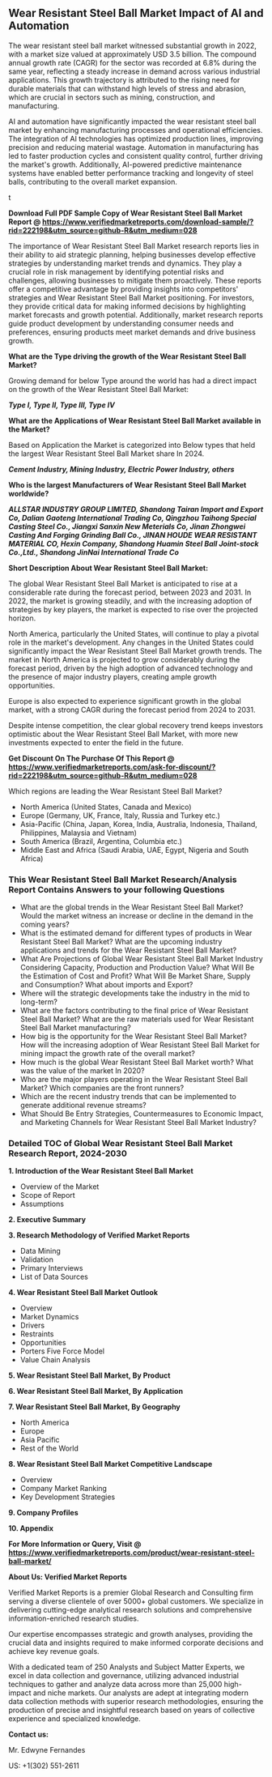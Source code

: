 <h2>Wear Resistant Steel Ball Market Impact of AI and Automation</h2><p>The wear resistant steel ball market witnessed substantial growth in 2022, with a market size valued at approximately USD 3.5 billion. The compound annual growth rate (CAGR) for the sector was recorded at 6.8% during the same year, reflecting a steady increase in demand across various industrial applications. This growth trajectory is attributed to the rising need for durable materials that can withstand high levels of stress and abrasion, which are crucial in sectors such as mining, construction, and manufacturing.</p><p>AI and automation have significantly impacted the wear resistant steel ball market by enhancing manufacturing processes and operational efficiencies. The integration of AI technologies has optimized production lines, improving precision and reducing material wastage. Automation in manufacturing has led to faster production cycles and consistent quality control, further driving the market's growth. Additionally, AI-powered predictive maintenance systems have enabled better performance tracking and longevity of steel balls, contributing to the overall market expansion.</p>t</p><p id="" class=""><strong>Download Full PDF Sample Copy of Wear Resistant Steel Ball Market Report @ <a href="https://www.verifiedmarketreports.com/download-sample/?rid=222198&utm_source=github-R&utm_medium=028" target="_blank">https://www.verifiedmarketreports.com/download-sample/?rid=222198&utm_source=github-R&utm_medium=028</a></strong></p><p>The importance of&nbsp;Wear Resistant Steel Ball Market research reports lies in their ability to aid strategic planning, helping businesses develop effective strategies by understanding market trends and dynamics. They play a crucial role in risk management by identifying potential risks and challenges, allowing businesses to mitigate them proactively. These reports offer a competitive advantage by providing insights into competitors' strategies and Wear Resistant Steel Ball Market positioning. For investors, they provide critical data for making informed decisions by highlighting market forecasts and growth potential. Additionally, market research reports guide product development by understanding consumer needs and preferences, ensuring products meet market demands and drive business growth.</p><p><strong>What are the&nbsp;Type driving the growth of the Wear Resistant Steel Ball Market?</strong></p><p id="" class="">Growing demand for below Type around the world has had a direct impact on the growth of the Wear Resistant Steel Ball Market:</p><em><strong>Type I, Type II, Type III, Type IV</strong></em></p><strong>What are the&nbsp;Applications&nbsp;of Wear Resistant Steel Ball Market available in the Market?</strong></p><p id="" class="">Based on Application the Market is categorized into Below types that held the largest Wear Resistant Steel Ball Market share In 2024.</p><em><strong>Cement Industry, Mining Industry, Electric Power Industry, others</strong></em></p><strong>Who is the largest Manufacturers of Wear Resistant Steel Ball Market worldwide?</strong></p><p><em><strong>ALLSTAR INDUSTRY GROUP LIMITED, Shandong Tairan Import and Export Co, Dalian Gaoteng International Trading Co, Qingzhou Taihong Special Casting Steel Co., Jiangxi Sanxin New Meterials Co, Jinan Zhongwei Casting And Forging Grinding Ball Co., JINAN HOUDE WEAR RESISTANT MATERIAL CO, Hexin Company, Shandong Huamin Steel Ball Joint-stock Co.,Ltd., Shandong JinNai International Trade Co</strong></em></p><p id="" class=""><strong>Short Description About Wear Resistant Steel Ball Market:</strong></p><p>The global Wear Resistant Steel Ball Market is anticipated to rise at a considerable rate during the forecast period, between 2023 and 2031. In 2022, the market is growing steadily, and with the increasing adoption of strategies by key players, the market is expected to rise over the projected horizon.</p><p>North America, particularly the United States, will continue to play a pivotal role in the market's development. Any changes in the United States could significantly impact the Wear Resistant Steel Ball Market growth trends. The market in North America is projected to grow considerably during the forecast period, driven by the high adoption of advanced technology and the presence of major industry players, creating ample growth opportunities.</p><p>Europe is also expected to experience significant growth in the global market, with a strong CAGR during the forecast period from 2024 to 2031.</p><p>Despite intense competition, the clear global recovery trend keeps investors optimistic about the Wear Resistant Steel Ball Market, with more new investments expected to enter the field in the future.</p><p id="" class=""><strong>Get Discount On The Purchase Of This Report @ <a href="https://www.verifiedmarketreports.com/ask-for-discount/?rid=222198&utm_source=github-R&utm_medium=028" target="_blank">https://www.verifiedmarketreports.com/ask-for-discount/?rid=222198&utm_source=github-R&utm_medium=028</a></strong></p>Which regions are leading the Wear Resistant Steel Ball Market?</p><ul><li>North America (United States, Canada and Mexico)</li><li>Europe (Germany, UK, France, Italy, Russia and Turkey etc.)</li><li>Asia-Pacific (China, Japan, Korea, India, Australia, Indonesia, Thailand, Philippines, Malaysia and Vietnam)</li><li>South America (Brazil, Argentina, Columbia etc.)</li><li>Middle East and Africa (Saudi Arabia, UAE, Egypt, Nigeria and South Africa)</li></ul><h3 id="" class="">This Wear Resistant Steel Ball Market Research/Analysis Report Contains Answers to your following Questions</h3><ul><li>What are the global trends in the Wear Resistant Steel Ball Market? Would the market witness an increase or decline in the demand in the coming years?</li><li>What is the estimated demand for different types of products in Wear Resistant Steel Ball Market? What are the upcoming industry applications and trends for the Wear Resistant Steel Ball Market?</li><li>What Are Projections of Global Wear Resistant Steel Ball Market Industry Considering Capacity, Production and Production Value? What Will Be the Estimation of Cost and Profit? What Will Be Market Share, Supply and Consumption? What about imports and Export?</li><li>Where will the strategic developments take the industry in the mid to long-term?</li><li>What are the factors contributing to the final price of Wear Resistant Steel Ball Market? What are the raw materials used for Wear Resistant Steel Ball Market manufacturing?</li><li>How big is the opportunity for the Wear Resistant Steel Ball Market? How will the increasing adoption of Wear Resistant Steel Ball Market for mining impact the growth rate of the overall market?</li><li>How much is the global Wear Resistant Steel Ball Market worth? What was the value of the market In 2020?</li><li>Who are the major players operating in the Wear Resistant Steel Ball Market? Which companies are the front runners?</li><li>Which are the recent industry trends that can be implemented to generate additional revenue streams?</li><li>What Should Be Entry Strategies, Countermeasures to Economic Impact, and Marketing Channels for Wear Resistant Steel Ball Market Industry?</li></ul><h3 id="" class="">Detailed TOC of Global Wear Resistant Steel Ball Market Research Report, 2024-2030</h3><p id="" class=""><strong>1. Introduction of the Wear Resistant Steel Ball Market</strong></p><ul><li>Overview of the Market</li><li>Scope of Report</li><li>Assumptions</li></ul><p id="" class=""><strong>2. Executive Summary</strong></p><p id="" class=""><strong>3. Research Methodology of Verified Market Reports</strong></p><ul><li>Data Mining</li><li>Validation</li><li>Primary Interviews</li><li>List of Data Sources</li></ul><p id="" class=""><strong>4. Wear Resistant Steel Ball Market Outlook</strong></p><ul><li>Overview</li><li>Market Dynamics</li><li>Drivers</li><li>Restraints</li><li>Opportunities</li><li>Porters Five Force Model</li><li>Value Chain Analysis</li></ul><p id="" class=""><strong>5. Wear Resistant Steel Ball Market, By Product</strong></p><p id="" class=""><strong>6. Wear Resistant Steel Ball Market, By Application</strong></p><p id="" class=""><strong>7. Wear Resistant Steel Ball Market, By Geography</strong></p><ul><li>North America</li><li>Europe</li><li>Asia Pacific</li><li>Rest of the World</li></ul><p id="" class=""><strong>8. Wear Resistant Steel Ball Market Competitive Landscape</strong></p><ul><li>Overview</li><li>Company Market Ranking</li><li>Key Development Strategies</li></ul><p id="" class=""><strong>9. Company Profiles</strong></p><p id="" class=""><strong>10. Appendix</strong></p><p id="" class=""><strong>For More Information or Query, Visit @ <a href="https://www.verifiedmarketreports.com/product/wear-resistant-steel-ball-market/" target="_blank">https://www.verifiedmarketreports.com/product/wear-resistant-steel-ball-market/</a></strong></p><p id="" class=""><strong>About Us: Verified Market Reports</strong></p><p id="" class="">Verified Market Reports is a premier Global Research and Consulting firm serving a diverse clientele of over 5000+ global customers. We specialize in delivering cutting-edge analytical research solutions and comprehensive information-enriched research studies.</p><p id="" class="">Our expertise encompasses strategic and growth analyses, providing the crucial data and insights required to make informed corporate decisions and achieve key revenue goals.</p><p id="" class="">With a dedicated team of 250 Analysts and Subject Matter Experts, we excel in data collection and governance, utilizing advanced industrial techniques to gather and analyze data across more than 25,000 high-impact and niche markets. Our analysts are adept at integrating modern data collection methods with superior research methodologies, ensuring the production of precise and insightful research based on years of collective experience and specialized knowledge.</p><p id="" class=""><strong>Contact us:</strong></p><p id="" class="">Mr. Edwyne Fernandes</p><p id="" class="">US: +1(302) 551-2611</p>